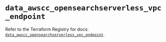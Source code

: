 # `data_awscc_opensearchserverless_vpc_endpoint`

Refer to the Terraform Registry for docs: [`data_awscc_opensearchserverless_vpc_endpoint`](https://registry.terraform.io/providers/hashicorp/awscc/0.70.0/docs/data-sources/opensearchserverless_vpc_endpoint).
